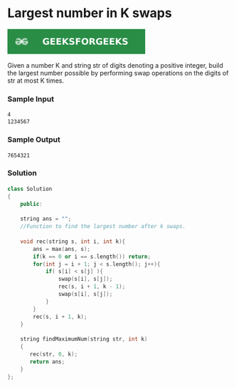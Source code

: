 # Largest number in K swaps

[![Problem Link](../assets/gfg.svg)](https://practice.geeksforgeeks.org/problems/largest-number-in-k-swaps-1587115620/1#)

Given a number K and string str of digits denoting a positive integer, build the largest number possible by performing swap operations on the digits of str at most K times.

### Sample Input
```
4
1234567
```

### Sample Output
```
7654321
```

### Solution
```cpp
class Solution
{
    public:
    
    string ans = "";
    //Function to find the largest number after k swaps.
    
    void rec(string s, int i, int k){
        ans = max(ans, s);
        if(k == 0 or i == s.length()) return;
        for(int j = i + 1; j < s.length(); j++){
            if( s[i] < s[j] ){
                swap(s[i], s[j]);
                rec(s, i + 1, k - 1);
                swap(s[i], s[j]);
            }
        }
        rec(s, i + 1, k);
    }
    
    string findMaximumNum(string str, int k)
    {
       rec(str, 0, k);
       return ans;
    }
};
```

